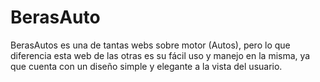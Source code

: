 # BerasAuto
BerasAutos es una de tantas webs sobre motor (Autos), pero lo que diferencia esta web de las otras es su fácil uso y manejo en la misma, ya que cuenta con un diseño simple y elegante a la vista del usuario.
